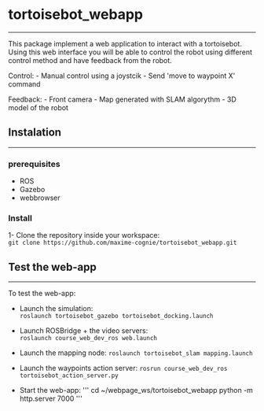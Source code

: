 # tortoisebot_webapp

---

This package implement a web application to interact with a tortoisebot.
Using this web interface you will be able to control the robot using different control method and have feedback from the robot.

Control:
    - Manual control using a joystcik
    - Send 'move to waypoint X' command

Feedback:
    - Front camera
    - Map generated with SLAM algorythm
    - 3D model of the robot


## Instalation
---

### prerequisites

- ROS
- Gazebo
- webbrowser         

### Install

 1- Clone the repository inside your workspace:  
`git clone https://github.com/maxime-cognie/tortoisebot_webapp.git`  


## Test the web-app
---

To test the web-app:    
- Launch the simulation:   
`roslaunch tortoisebot_gazebo tortoisebot_docking.launch`

- Launch ROSBridge + the video servers:      
`roslaunch course_web_dev_ros web.launch`    

- Launch the mapping node:
`roslaunch tortoisebot_slam mapping.launch`

- Launch the waypoints action server:
`rosrun course_web_dev_ros tortoisebot_action_server.py`

- Start the web-app:
'''
cd ~/webpage_ws/tortoisebot_webapp
python -m http.server 7000
'''
